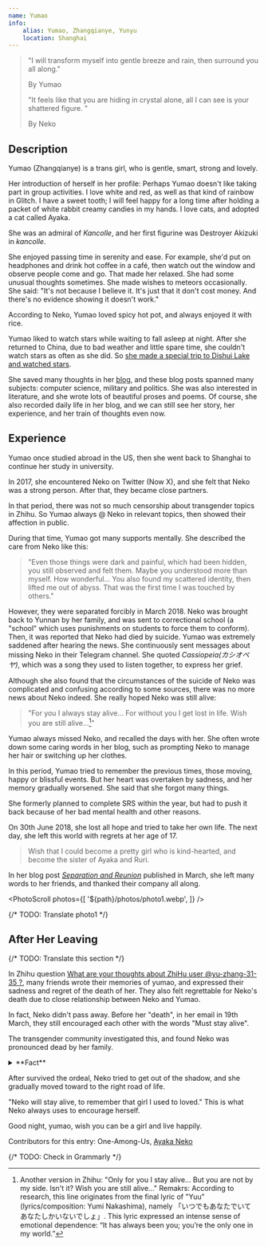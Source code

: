 ```yaml
---
name: Yumao
info:
    alias: Yumao, Zhangqianye, Yunyu
    location: Shanghai
---
```


> "I will transform myself into gentle breeze and rain, then surround you all along."
>
> By Yumao
>
> "It feels like that you are hiding in crystal alone, all I can see is your shattered figure. "
>
> By Neko

## Description

Yumao (Zhangqianye) is a trans girl, who is gentle, smart, strong and lovely.

Her introduction of herself in her profile:
Perhaps Yumao doesn't like taking part in group activities.
I love white and red, as well as that kind of rainbow in Glitch.
I have a sweet tooth; I will feel happy for a long time after holding a packet of white rabbit creamy candies in my hands.
I love cats, and adopted a cat called Ayaka.

She was an admiral of *Kancolle*, and her first figurine was Destroyer Akizuki in *kancolle*.

She enjoyed passing time in serenity and ease.
For example, she'd put on headphones and drink hot coffee in a café, then watch out the window and observe people come and go.
That made her relaxed.
She had some unusual thoughts sometimes.
She made wishes to meteors occasionally.
She said: "It's not because I believe it. It's just that it don't cost money. And there's no evidence showing it doesn't work."

According to Neko, Yumao loved spicy hot pot, and always enjoyed it with rice.

Yumao liked to watch stars while waiting to fall asleep at night.
After she returned to China, due to bad weather and little spare time, she couldn't watch stars as often as she did.
So [she made a special trip to Dishui Lake and watched stars](https://web.archive.org/web/20210517104313/https://oao.moe/archives/834/).

She saved many thoughts in her [blog](https://web.archive.org/web/20210420170241/https://oao.moe/archives/), and these blog posts spanned many subjects: computer science, military and politics.
She was also interested in literature, and she wrote lots of beautiful proses and poems.
Of course, she also recorded daily life in her blog, and we can still see her story, her experience, and her train of thoughts even now.

## Experience

Yumao once studied abroad in the US, then she went back to Shanghai to continue her study in university.

In 2017, she encountered Neko on Twitter (Now X), and she felt that Neko was a strong person.
After that, they became close partners.

In that period, there was not so much censorship about transgender topics in Zhihu.
So Yumao always @ Neko in relevant topics, then showed their affection in public.

During that time, Yumao got many supports mentally. She described the care from Neko like this:

> "Even those things were dark and painful, which had been hidden, you still observed and felt them. Maybe you understood more than myself. How wonderful... You also found my scattered identity, then lifted me out of abyss. That was the first time I was touched by others."

However, they were separated forcibly in March 2018.
Neko was brought back to Yunnan by her family, and was sent to correctional school (a "school" which uses punishments on students to force them to conform).
Then, it was reported that Neko had died by suicide.
Yumao was extremely saddened after hearing the news.
She continuously sent messages about missing Neko in their Telegram channel.
She quoted *Cassiopeia(カシオペヤ)*, which was a song they used to listen together, to express her grief.

Although she also found that the circumstances of the suicide of Neko was complicated and confusing according to some sources,
there was no more news about Neko indeed.
She really hoped Neko was still alive:

> "For you I always stay alive... For without you I get lost in life. Wish you are still alive...[^1]"

Yumao always missed Neko, and recalled the days with her.
She often wrote down some caring words in her blog, such as prompting Neko to manage her hair or switching up her clothes.

In this period, Yumao tried to remember the previous times, those moving, happy or blissful events.
But her heart was overtaken by sadness, and her memory gradually worsened.
She said that she forgot many things.

She formerly planned to complete SRS within the year, but had to push it back because of her bad mental health and other reasons.

On 30th June 2018, she lost all hope and tried to take her own life.
The next day, she left this world with regrets at her age of 17.

> Wish that I could become a pretty girl who is kind-hearted, and become the sister of Ayaka and Ruri.

In her blog post *[Separation and Reunion](https://web.archive.org/web/20210517104118/https://oao.moe/archives/948/)* published in March, she left many words to her friends, and thanked their company all along. 

<PhotoScroll photos={[
    '${path}/photos/photo1.webp',
]} />

{/* TODO: Translate photo1 */}

## After Her Leaving

{/* TODO: Translate this section */}

In Zhihu question [What are your thoughts about ZhiHu user @yu-zhang-31-35 ?](https://www.zhihu.com/question/284818437), many friends wrote their memories of yumao, and expressed their sadness and regret of the death of her.
They also felt regrettable for Neko's death due to close relationship between Neko and Yumao.

In fact, Neko didn't pass away. Before her "death", in her email in 19th March, they still encouraged each other with the words "Must stay alive".

The transgender community investigated this, and found Neko was pronounced dead by her family.

<details>
<summary>**Fact**</summary>

Neko and Yumao were forced to separate in Shanghai. After that, Neko was brought to Kunming, Yunnan, and then hospitalized at a mental health centre for treatment.

During the time, Neko always hoped to meet with Yumao. She had dinner with her parents and got an interim leave from the hospital, then she tried to contact Yumao in this time gap. After their contact, she persuaded the doctor on duty to issue discharge certificate for her.
This action irritated her family. Shortly afterward, her family drove her to Kunming Anning Haohaizi School (hereinafter referred to as "Haohaizi", a school that punishes students to force them conform) by lying to her that they were taking her to Changshui Airport.
After that, Neko was locked in the Room 308, which can be seen as a black room.

Days after she came out of the Room 308, owing to her excellent command of computer and their trust in her, the propaganda department of Haohaizi found her and asked her to fix network system. Neko accepted and fixed the system quickly, then sent a help email to Yumao at once.

After that, the outside world started to lash out her parents.
The investigative journalist of *Beijing News* also interviewed the staff of Haohaizi to ask the whereabouts of Neko.

However, her parents made a shocking decision.
They said that they had already brought her out of the school, then cancelled the census register of Neko.
In the interview of *Beijing News*, they spoke in a tearful voice and claimed that Neko had taken her own life in the early hours of 24th March.

Neko was continued to be in Haohaizi since then. She was informed of Yumao's death in October. This news almost devastated her.

But nevertheless, Neko still implemented the words "Must stay alive".
She never gave up and tried to calm herself. She kept a diary and developed her hobbies and interests at that time.
She also found some ways which could resolve her difficulties to take her mind off.

During the latter time in Haohaizi, those around her helped her a lot, her friends accompanied her, and some people delivered things from the outside.
Some friendly drillmasters would take her out to play, or bought things to her. This might have made her happier.

On 1st September 2019, Neko left Haohaizi, and started her new life after a period of time.

> To commemorate all the difficulties I suffered in the past two years
>
> From 2018-03-16 22:31
>
> To 2020-03-16 22:31
>
> Thanks to all your efforts in that period
>
> This is also, to remember all the things you experienced after we separated
>
> Also, for you in 2018-07-31
>
> Thank you everyone.
>
> Neko, on Telegram
</details>

After survived the ordeal, Neko tried to get out of the shadow, and she gradually moved toward to the right road of life.

"Neko will stay alive, to remember that girl I used to loved." This is what Neko always uses to encourage herself.

Good night, yumao, wish you can be a girl and live happily.

Contributors for this entry: One-Among-Us, [Ayaka Neko](https://twitter.com/ayakaneko)

{/* TODO: Check in Grammarly */}

[^1]: Another version in Zhihu: "Only for you I stay alive... But you are not by my side. Isn't it? Wish you are still alive..." Remakrs: According to research, this line originates from the final lyric of "Yuu" (lyrics/composition: Yumi Nakashima), namely 「いつでもあなたでいて あなたしかいないでしょ」. This lyric expressed an intense sense of emotional dependence: “It has always been you; you’re the only one in my world.”